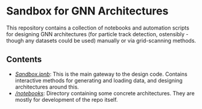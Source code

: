 # Sandbox for GNN Architectures

This repository contains a collection of notebooks and automation scripts for designing GNN architectures (for particle track detection, ostensibly - though any datasets could be used) manually or via grid-scanning methods.

## Contents

- *[Sandbox.ipnb](Sandbox.ipynb)*: This is the main gateway to the design code. Contains interactive methods for generating and loading data, and designing architectures around this.
- *[/notebooks](/notebooks)*: Directory containing some concrete architectures. They are mostly for development of the repo itself.
